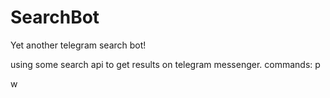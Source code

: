 # SearchBot
Yet another telegram search bot!

using some search api to get results on telegram messenger.
commands:
<botname> p <search image from pixelby>
<botname> w <search articles from wikipedia>
